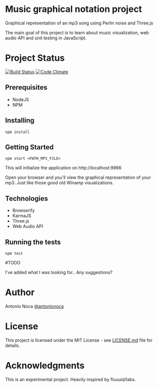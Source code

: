 # Music graphical notation project

Graphical representation of an mp3 song using Perlin noise and Three.js

The main goal of this project is to learn about music visualization,
web audio API and unit testing in JavaScript.   

# Project Status

[![Build Status](https://travis-ci.org/antonionoca/music-graphical-notation-js.svg?branch=master)](https://travis-ci.org/antonionoca/music-graphical-notation-js)
[![Code Climate](https://codeclimate.com/github/antonionoca/music-graphical-notation-js/badges/gpa.svg)](https://codeclimate.com/github/antonionoca/music-graphical-notation-js)

## Prerequisites

- NodeJS
- NPM

## Installing

```
npm install
```

## Getting Started

```
npm start <PATH_MP3_FILE>
```

This will initialize the application on http://localhost:9966

Open your browser and you'll view the graphical representation of your mp3.
Just like those good old Winamp visualizations.

## Technologies

- Browserify
- KarmaJS
- Three.js
- Web Audio API

## Running the tests

```
npm test
```

#TODO

I've added what I was looking for..
Any suggestions?

# Author

Antonio Noca
[@antonionoca](http://twitter.com/antonionoca)

# License

This project is licensed under the MIT License - see [LICENSE.md](LICENSE.md) file for details.

# Acknowledgments

This is an experimental project.
Heavily inspired by fluuuid/labs.
